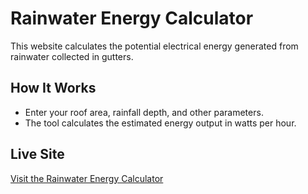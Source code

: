 # Rainwater Energy Calculator
This website calculates the potential electrical energy generated from rainwater collected in gutters.

## How It Works
- Enter your roof area, rainfall depth, and other parameters.
- The tool calculates the estimated energy output in watts per hour.

## Live Site
[Visit the Rainwater Energy Calculator](https://Lazarus00703.github.io/rainwater-energy-calculator/)
